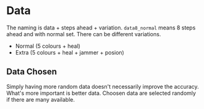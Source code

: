 # Data

The naming is data + steps ahead + variation. `data8_normal` means 8 steps ahead and with normal set. There can be different variations.

- Normal (5 colours + heal)
- Extra (5 colours + heal + jammer + posion)

## Data Chosen

Simply having more random data doesn't necessarily improve the accuracy. What's more important is better data. Choosen data are selected randomly if there are many available. 
